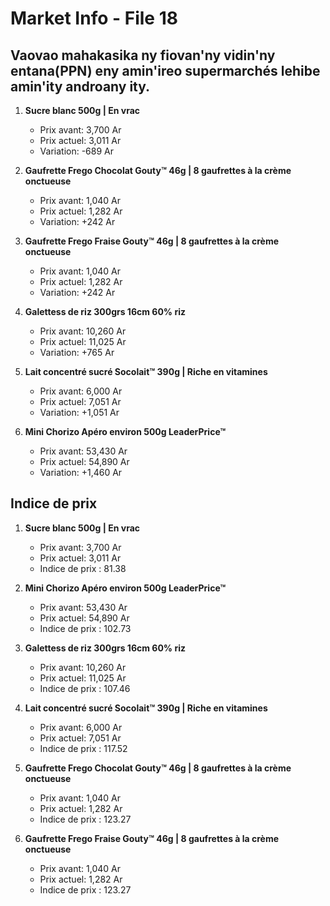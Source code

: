 # Market Info - File 18

## Vaovao mahakasika ny fiovan'ny vidin'ny entana(PPN) eny amin'ireo supermarchés lehibe amin'ity androany ity.

1. **Sucre blanc 500g | En vrac**
   - Prix avant: 3,700 Ar
   - Prix actuel: 3,011 Ar
   - Variation: -689 Ar

2. **Gaufrette Frego Chocolat Gouty™ 46g | 8 gaufrettes à la crème onctueuse**
   - Prix avant: 1,040 Ar
   - Prix actuel: 1,282 Ar
   - Variation: +242 Ar

3. **Gaufrette Frego Fraise Gouty™ 46g | 8 gaufrettes à la crème onctueuse**
   - Prix avant: 1,040 Ar
   - Prix actuel: 1,282 Ar
   - Variation: +242 Ar

4. **Galettess de riz 300grs 16cm 60% riz**
   - Prix avant: 10,260 Ar
   - Prix actuel: 11,025 Ar
   - Variation: +765 Ar

5. **Lait concentré sucré Socolait™ 390g | Riche en vitamines**
   - Prix avant: 6,000 Ar
   - Prix actuel: 7,051 Ar
   - Variation: +1,051 Ar

6. **Mini Chorizo Apéro environ 500g LeaderPrice™**
   - Prix avant: 53,430 Ar
   - Prix actuel: 54,890 Ar
   - Variation: +1,460 Ar



## Indice de prix

1. **Sucre blanc 500g | En vrac**
   - Prix avant: 3,700 Ar
   - Prix actuel: 3,011 Ar
   - Indice de prix : 81.38

2. **Mini Chorizo Apéro environ 500g LeaderPrice™**
   - Prix avant: 53,430 Ar
   - Prix actuel: 54,890 Ar
   - Indice de prix : 102.73

3. **Galettess de riz 300grs 16cm 60% riz**
   - Prix avant: 10,260 Ar
   - Prix actuel: 11,025 Ar
   - Indice de prix : 107.46

4. **Lait concentré sucré Socolait™ 390g | Riche en vitamines**
   - Prix avant: 6,000 Ar
   - Prix actuel: 7,051 Ar
   - Indice de prix : 117.52

5. **Gaufrette Frego Chocolat Gouty™ 46g | 8 gaufrettes à la crème onctueuse**
   - Prix avant: 1,040 Ar
   - Prix actuel: 1,282 Ar
   - Indice de prix : 123.27

6. **Gaufrette Frego Fraise Gouty™ 46g | 8 gaufrettes à la crème onctueuse**
   - Prix avant: 1,040 Ar
   - Prix actuel: 1,282 Ar
   - Indice de prix : 123.27

